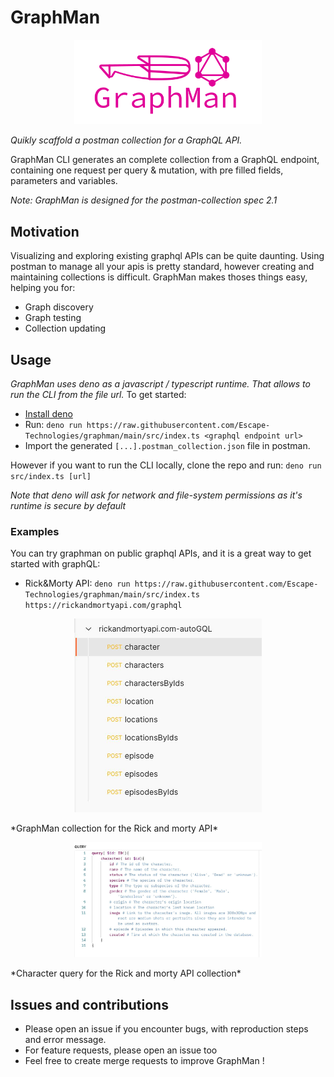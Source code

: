 # GraphMan
<p align="center">
  <img width="300" src="https://raw.githubusercontent.com/Escape-Technologies/graphman/main/graphman.svg">
</p> 

*Quikly scaffold a postman collection for a GraphQL API.* 

GraphMan CLI generates an complete collection from a GraphQL endpoint, containing one request per query & mutation, with pre filled fields, parameters and variables. 

*Note: GraphMan is designed for the postman-collection spec 2.1*

## Motivation
Visualizing and exploring existing graphql APIs can be quite daunting. 
Using postman to manage all your apis is pretty standard, however creating and maintaining collections is difficult.
GraphMan makes thoses things easy, helping you for:
- Graph discovery
- Graph testing
- Collection updating

## Usage
*GraphMan uses deno as a javascript / typescript runtime. That allows to run the CLI from the file url.*
To get started:
- [Install deno](https://deno.land/#installation)
- Run: `deno run https://raw.githubusercontent.com/Escape-Technologies/graphman/main/src/index.ts <graphql endpoint url>`
- Import the generated `[...].postman_collection.json` file in postman.

However if you want to run the CLI locally, clone the repo and run: `deno run src/index.ts [url]`

*Note that deno will ask for network and file-system permissions as it's runtime is secure by default*

### Examples
You can try graphman on public graphql APIs, and it is a great way to get started with graphQL:
- Rick&Morty API: `deno run https://raw.githubusercontent.com/Escape-Technologies/graphman/main/src/index.ts https://rickandmortyapi.com/graphql`

<p align="center">
  <img width="300" src="https://raw.githubusercontent.com/Escape-Technologies/graphman/main/collection-example.png">
</p> 
*GraphMan collection for the Rick and morty API*

<p align="center">
  <img width="300" src="https://raw.githubusercontent.com/Escape-Technologies/graphman/main/query-example.png">
</p> 
*Character query for the Rick and morty API collection*

## Issues and contributions
- Please open an issue if you encounter bugs, with reproduction steps and error message.
- For feature requests, please open an issue too
- Feel free to create merge requests to improve GraphMan !

